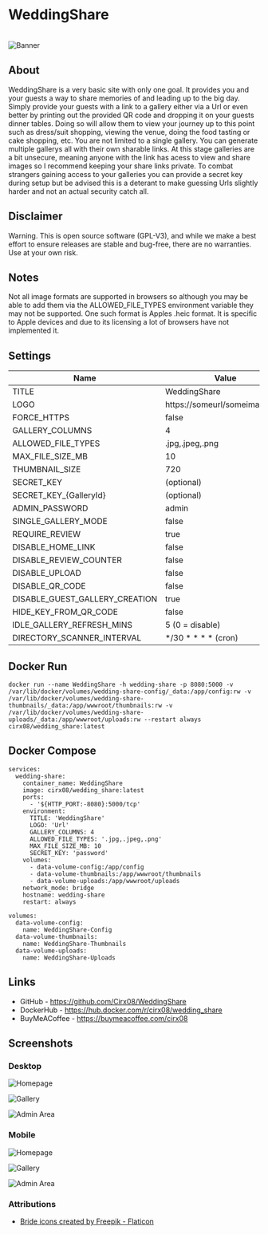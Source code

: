 # WeddingShare
 
 <br />![Banner](https://github.com/Cirx08/WeddingShare/blob/main/banner.png?raw=true)

## About

WeddingShare is a very basic site with only one goal. It provides you and your guests a way to share memories of and leading up to the big day. Simply provide your guests with a link to a gallery either via a Url or even better by printing out the provided QR code and dropping it on your guests dinner tables. Doing so will allow them to view your journey up to this point such as dress/suit shopping, viewing the venue, doing the food tasting or cake shopping, etc. 
You are not limited to a single gallery. You can generate multiple gallerys all with their own sharable links. At this stage galleries are a bit unsecure, meaning anyone with the link has acess to view and share images so I recommend keeping your share links private. To combat strangers gaining access to your galleries you can provide a secret key during setup but be advised this is a deterant to make guessing Urls slightly harder and not an actual security catch all. 

## Disclaimer

Warning. This is open source software (GPL-V3), and while we make a best effort to ensure releases are stable and bug-free,
there are no warranties. Use at your own risk.

## Notes

Not all image formats are supported in browsers so although you may be able to add them via the ALLOWED_FILE_TYPES environment variable they may not be supported. One such format is Apples .heic format. It is specific to Apple devices and due to its licensing a lot of browsers have not implemented it.

## Settings

| Name                           | Value                         |
| ------------------------------ | ----------------------------- |
| TITLE                          | WeddingShare                  |
| LOGO                           | https://someurl/someimage.png |
| FORCE_HTTPS                    | false                         |
| GALLERY_COLUMNS                | 4                             |
| ALLOWED_FILE_TYPES             | .jpg,.jpeg,.png               |
| MAX_FILE_SIZE_MB               | 10                            |
| THUMBNAIL_SIZE                 | 720                           |
| SECRET_KEY                     | (optional)                    |
| SECRET_KEY_{GalleryId}         | (optional)                    |
| ADMIN_PASSWORD                 | admin                         |
| SINGLE_GALLERY_MODE            | false                         |
| REQUIRE_REVIEW                 | true                          |
| DISABLE_HOME_LINK              | false                         |
| DISABLE_REVIEW_COUNTER         | false                         |
| DISABLE_UPLOAD                 | false                         |
| DISABLE_QR_CODE                | false                         |
| DISABLE_GUEST_GALLERY_CREATION | true                          |
| HIDE_KEY_FROM_QR_CODE          | false                         |
| IDLE_GALLERY_REFRESH_MINS      | 5 (0 = disable)               |
| DIRECTORY_SCANNER_INTERVAL     | */30 * * * * (cron)           |

## Docker Run

```
docker run --name WeddingShare -h wedding-share -p 8080:5000 -v /var/lib/docker/volumes/wedding-share-config/_data:/app/config:rw -v /var/lib/docker/volumes/wedding-share-thumbnails/_data:/app/wwwroot/thumbnails:rw -v /var/lib/docker/volumes/wedding-share-uploads/_data:/app/wwwroot/uploads:rw --restart always cirx08/wedding_share:latest
```

## Docker Compose

```
services:
  wedding-share:
    container_name: WeddingShare
    image: cirx08/wedding_share:latest
    ports:
      - '${HTTP_PORT:-8080}:5000/tcp'
    environment:
      TITLE: 'WeddingShare'
      LOGO: 'Url'
      GALLERY_COLUMNS: 4
      ALLOWED_FILE_TYPES: '.jpg,.jpeg,.png'
      MAX_FILE_SIZE_MB: 10
      SECRET_KEY: 'password'
    volumes:
      - data-volume-config:/app/config
      - data-volume-thumbnails:/app/wwwroot/thumbnails
      - data-volume-uploads:/app/wwwroot/uploads
    network_mode: bridge
    hostname: wedding-share
    restart: always

volumes:
  data-volume-config:
    name: WeddingShare-Config
  data-volume-thumbnails:
    name: WeddingShare-Thumbnails
  data-volume-uploads:
    name: WeddingShare-Uploads
```

## Links
- GitHub - https://github.com/Cirx08/WeddingShare
- DockerHub - https://hub.docker.com/r/cirx08/wedding_share
- BuyMeACoffee - https://buymeacoffee.com/cirx08

## Screenshots

### Desktop

![Homepage](https://github.com/Cirx08/WeddingShare/blob/main/screenshots/Homepage.png?raw=true)

![Gallery](https://github.com/Cirx08/WeddingShare/blob/main/screenshots/Gallery.png?raw=true)

![Admin Area](https://github.com/Cirx08/WeddingShare/blob/main/screenshots/Admin.png?raw=true)

### Mobile

![Homepage](https://github.com/Cirx08/WeddingShare/blob/main/screenshots/Homepage-Mobile.png?raw=true)

![Gallery](https://github.com/Cirx08/WeddingShare/blob/main/screenshots/Gallery-Mobile.png?raw=true)

![Admin Area](https://github.com/Cirx08/WeddingShare/blob/main/screenshots/Admin-Mobile.png?raw=true)

### Attributions
- [Bride icons created by Freepik - Flaticon](https://www.flaticon.com/free-icon/wedding-couple_703213)